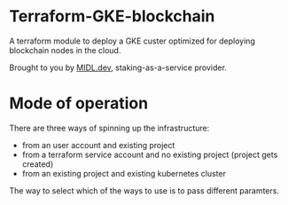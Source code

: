 # Terraform-GKE-blockchain

A terraform module to deploy a GKE custer optimized for deploying blockchain nodes in the cloud.

Brought to you by [MIDL.dev](https://midl.dev), staking-as-a-service provider.

# Mode of operation

There are three ways of spinning up the infrastructure:

* from an user account and existing project
* from a terraform service account and no existing project (project gets created)
* from an existing project and existing kubernetes cluster

The way to select which of the ways to use is to pass different paramters.

